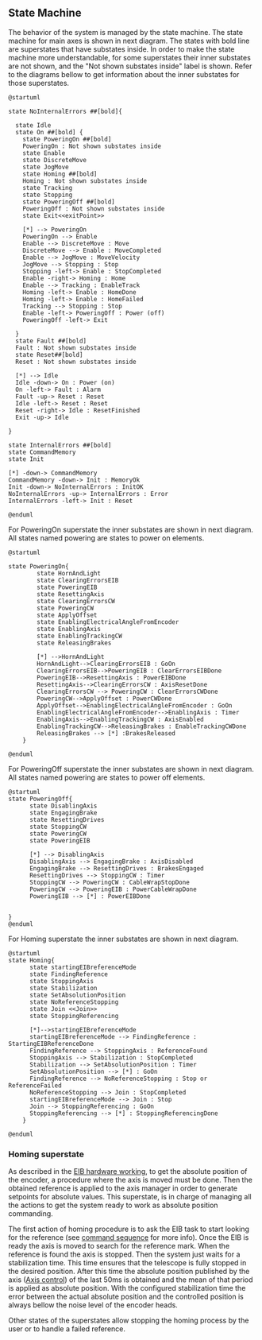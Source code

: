 ## State Machine

The behavior of the system is managed by the state machine. The state machine for main axes is shown in next diagram. The states with bold line are superstates that have substates inside. In order to make the state machine more understandable, for some superstates their inner substates are not shown, and the "Not shown substates inside" label is shown. Refer to the diagrams bellow to get information about the inner substates for those superstates.

```plantuml
@startuml

state NoInternalErrors ##[bold]{
  
  state Idle  
  state On ##[bold] {
    state PoweringOn ##[bold]
    PoweringOn : Not shown substates inside
    state Enable
    state DiscreteMove
    state JogMove
    state Homing ##[bold]
    Homing : Not shown substates inside
    state Tracking
    state Stopping
    state PoweringOff ##[bold]
    PoweringOff : Not shown substates inside
    state Exit<<exitPoint>>
    
    [*] --> PoweringOn
    PoweringOn --> Enable
    Enable --> DiscreteMove : Move
    DiscreteMove --> Enable : MoveCompleted
    Enable --> JogMove : MoveVelocity
    JogMove --> Stopping : Stop
    Stopping -left-> Enable : StopCompleted
    Enable -right-> Homing : Home
    Enable --> Tracking : EnableTrack
    Homing -left-> Enable : HomeDone
    Homing -left-> Enable : HomeFailed    
    Tracking --> Stopping : Stop
    Enable -left-> PoweringOff : Power (off)
    PoweringOff -left-> Exit
    
  }
  state Fault ##[bold]
  Fault : Not shown substates inside
  state Reset##[bold]
  Reset : Not shown substates inside

  [*] --> Idle
  Idle -down-> On : Power (on)
  On -left-> Fault : Alarm
  Fault -up-> Reset : Reset
  Idle -left-> Reset : Reset
  Reset -right-> Idle : ResetFinished
  Exit -up-> Idle
 
}

state InternalErrors ##[bold]
state CommandMemory
state Init

[*] -down-> CommandMemory
CommandMemory -down-> Init : MemoryOk
Init -down-> NoInternalErrors : InitOK
NoInternalErrors -up-> InternalErrors : Error
InternalErrors -left-> Init : Reset

@enduml
```

For PoweringOn superstate the inner substates are shown in next diagram. All states named powering are states to power on elements.

```plantuml
@startuml

state PoweringOn{
        state HornAndLight
        state ClearingErrorsEIB
        state PoweringEIB
        state ResettingAxis
        state ClearingErrorsCW
        state PoweringCW
        state ApplyOffset
        state EnablingElectricalAngleFromEncoder
        state EnablingAxis
        state EnablingTrackingCW
        state ReleasingBrakes

        [*] -->HornAndLight
        HornAndLight-->ClearingErrorsEIB : GoOn
        ClearingErrorsEIB-->PoweringEIB : ClearErrorsEIBDone
        PoweringEIB-->ResettingAxis : PowerEIBDone
        ResettingAxis-->ClearingErrorsCW : AxisResetDone
        ClearingErrorsCW --> PoweringCW : ClearErrorsCWDone
        PoweringCW-->ApplyOffset : PowerCWDone
        ApplyOffset-->EnablingElectricalAngleFromEncoder : GoOn
        EnablingElectricalAngleFromEncoder-->EnablingAxis : Timer
        EnablingAxis-->EnablingTrackingCW : AxisEnabled
        EnablingTrackingCW-->ReleasingBrakes : EnableTrackingCWDone
        ReleasingBrakes --> [*] :BrakesReleased
    }

@enduml
```

For PoweringOff superstate the inner substates are shown in next diagram. All states named powering are states to power off elements.

```plantuml
@startuml
state PoweringOff{
      state DisablingAxis
      state EngagingBrake
      state ResettingDrives
      state StoppingCW
      state PoweringCW
      state PoweringEIB

      [*] --> DisablingAxis
      DisablingAxis --> EngagingBrake : AxisDisabled
      EngagingBrake --> ResettingDrives : BrakesEngaged
      ResettingDrives --> StoppingCW : Timer
      StoppingCW --> PoweringCW : CableWrapStopDone
      PoweringCW --> PoweringEIB : PowerCableWrapDone
      PoweringEIB --> [*] : PowerEIBDone


}
@enduml
```

For Homing superstate the inner substates are shown in next diagram.

```plantuml
@startuml
state Homing{
      state startingEIBreferenceMode
      state FindingReference
      state StoppingAxis
      state Stabilization
      state SetAbsolutionPosition
      state NoReferenceStopping
      state Join <<Join>>
      state StoppingReferencing

      [*]-->startingEIBreferenceMode 
      startingEIBreferenceMode --> FindingReference : StartingEIBReferenceDone
      FindingReference --> StoppingAxis : ReferenceFound
      StoppingAxis --> Stabilization : StopCompleted
      Stabilization --> SetAbsolutionPosition : Timer
      SetAbsolutionPosition --> [*] : GoOn
      FindingReference --> NoReferenceStopping : Stop or ReferenceFailed
      NoReferenceStopping --> Join : StopCompleted
      startingEIBreferenceMode --> Join : Stop
      Join --> StoppingReferencing : GoOn
      StoppingReferencing --> [*] : StoppingReferencingDone
    }

@enduml
```

### Homing superstate

As described in the [EIB hardware working](../06%20Subsystem%20EIB/06%20Hardware%20working.md/#Reference-Data), to get
the absolute position of the encoder, a procedure where the axis is moved must be done. Then the obtained reference is
applied to the axis manager in order to generate setpoints for absolute values. This superstate, is in charge of
managing all the actions to get the system ready to work as absolute position commanding.

The first action of homing procedure is to ask the EIB task to start looking for the reference
(see [command sequence](../06%20Subsystem%20EIB/05%20Commad%20sequences..md) for more info). Once the EIB is ready the
axis is moved to search for the reference mark. When the reference is found the axis is stopped. Then the system just
waits for a stabilization time. This time ensures that the telescope is fully stopped in the desired position. After
this time the absolute position published by the axis ([Axis control](20%20Axis%20Control.md)) of the last 50ms is
obtained and the mean of that period is applied as absolute position. With the configured stabilization time the error
between the actual absolute position and the controlled position is always bellow the noise level of the encoder heads.

Other states of the superstates allow stopping the homing process by the user or to handle a failed reference.
